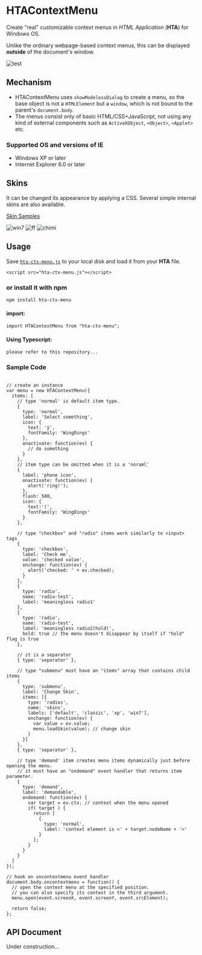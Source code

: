 # HTAContextMenu
Create "real" customizable context menus in *HTML Application* (**HTA**) for Windows OS.

Unlike the ordinary webpage-based context menus, this can be displayed **outside** of the document's window.

![test](./docs/img/top.png)

## Mechanism
* HTAContextMenu uses `showModelessDialog` to create a menu, so the base object is not a `HTMLElement` but a `window`, which is not bound to the parent's `document.body`.
* The menus consist only of basic HTML/CSS+JavaScript, not using any kind of external components such as `ActiveXObject`, `<Object>`, `<Applet>` etc.


### Supported OS and versions of IE
* Windows XP or later
* Internet Explorer 6.0 or later

## Skins
It can be changed its appearance by applying a CSS. Several simple internal skins are also available.

[Skin Samples](./skins/)

![win7](./docs/img/win7.png)
![ff](./docs/img/ff.png)
![chimi](./docs/img/chimi.png)

## Usage

Save [`hta-ctx-menu.js`](./dist/hta-ctx-menu.js?raw=true) to your local disk and load it from your **HTA** file.

```
<script src="hta-ctx-menu.js"></script>
```

### or install it with npm
```
npm install hta-ctx-menu
```
#### import:
```
import HTAContextMenu from "hta-ctx-menu";
```

#### Using Typescript:
```
please refer to this repository...
```


### Sample Code
```

// create an instance
var menu = new HTAContextMenu({
  items: [
    // type 'normal' is default item type.
    {
      type: 'normal',
      label: 'Select something',
      icon: {
        text: 'ÿ',
        fontFamily: 'WingDings'
      },
      onactivate: function(ev) {
        // do something
      }
    },
    // item type can be omitted when it is a 'noraml'
    {
      label: 'phone icon',
      onactivate: function(ev) {
        alert('ring!');
      },
      flash: 500,
      icon: {
        text:'(',
        fontFamily: 'WingDings'
      }
    },
    
    // type "checkbox" and "radio" items work similarly to <input> tags
    {
      type: 'checkbox',
      label: 'Check me',
      value: 'checked value',
      onchange: function(ev) {
        alert('checked: ' + ev.checked);
      }
    },
    {
      type: 'radio',
      name: 'radio-test',
      label: 'meaningless radio1'
    },
    {
      type: 'radio',
      name: 'radio-test',
      label: 'meaningless radio2(hold)',
      hold: true // the menu doesn't disappear by itself if "hold" flag is true
    },
    
    // it is a separator
    { type: 'separator' },
    
    // type "submenu" must have an "items" array that contains child items
    {
      type: 'submenu',
      label: 'Change Skin',
      items: [{
        type: 'radios',
        name: 'skins',
        labels: ['default', 'classic', 'xp', 'win7'],
        onchange: function(ev) {
          var value = ev.value;
          menu.loadSkin(value); // change skin
        }
      }]
    },
    { type: 'separator' },
    
    // type 'demand' item creates menu items dynamically just before opening the menu.
    // it must have an "ondemand" event handler that returns item parameter.
    {
      type: 'demand',
      label: 'demandable',
      ondemand: function(ev) {
        var target = ev.ctx; // context when the menu opened
        if( target ) {
          return [
            {
              type: 'normal',
              label: 'context element is <' + target.nodeName + '>'
            }
          ];
        }
      }
    }
  ]
});

// hook on oncontextmenu event handler
document.body.oncontextmenu = function() {
  // open the context menu at the specified position.
  // you can also specify its context in the third argument.
  menu.open(event.screenX, event.screenY, event.srcElement);
  
  return false;
};

```

## API Document

Under construction...
